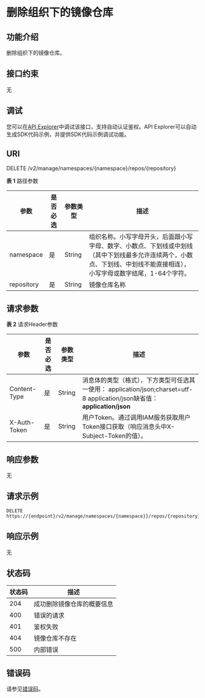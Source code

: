 # 删除组织下的镜像仓库<a name="swr_02_0031"></a>

## 功能介绍

删除组织下的镜像仓库。

## 接口约束

无

## 调试<a name="atuogenerate_1"></a>

您可以在[API Explorer](https://apiexplorer.developer.huaweicloud.com/apiexplorer/doc?product=SWR&api=DeleteRepo)中调试该接口，支持自动认证鉴权。API Explorer可以自动生成SDK代码示例，并提供SDK代码示例调试功能。

## URI

DELETE /v2/manage/namespaces/\{namespace\}/repos/\{repository\}

**表 1**  路径参数

|参数|是否必选|参数类型|描述|
|--|--|--|--|
|namespace|是|String|组织名称。小写字母开头，后面跟小写字母、数字、小数点、下划线或中划线（其中下划线最多允许连续两个，小数点、下划线、中划线不能直接相连），小写字母或数字结尾，1-64个字符。|
|repository|是|String|镜像仓库名称|


## 请求参数

**表 2**  请求Header参数

|参数|是否必选|参数类型|描述|
|--|--|--|--|
|Content-Type|是|String|消息体的类型（格式），下方类型可任选其一使用： application/json;charset=utf-8 application/json缺省值：**application/json**|
|X-Auth-Token|是|String|用户Token。通过调用IAM服务获取用户Token接口获取（响应消息头中X-Subject-Token的值）。|


## 响应参数

无

## 请求示例

```
DELETE https://{endpoint}/v2/manage/namespaces/{namespace}}/repos/{repository}
```

## 响应示例

无

## 状态码

|状态码|描述|
|--|--|
|204|成功删除镜像仓库的概要信息|
|400|错误的请求|
|401|鉴权失败|
|404|镜像仓库不存在|
|500|内部错误|


## 错误码

请参见[错误码](错误码.md)。

